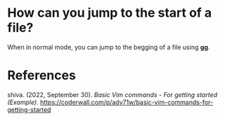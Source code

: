 
 # How can you jump to the start of a file?

 When in normal mode, you can jump to the begging of a file using **gg**.

# References
shiva. (2022, September 30). *Basic Vim commands - For getting started (Example)*. <https://coderwall.com/p/adv71w/basic-vim-commands-for-getting-started>

